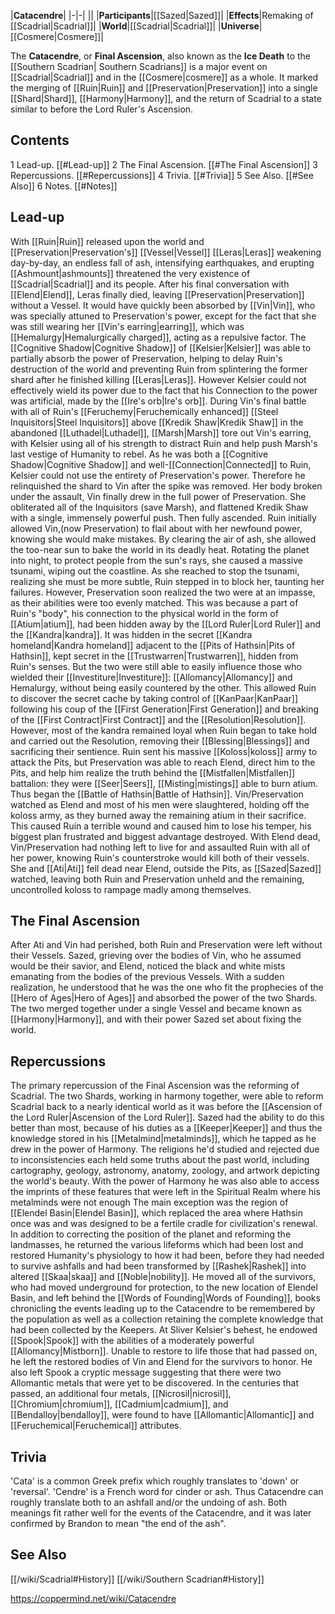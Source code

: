 |**Catacendre**|
|-|-|
||
|**Participants**|[[Sazed\|Sazed]]|
|**Effects**|Remaking of [[Scadrial\|Scadrial]]|
|**World**|[[Scadrial\|Scadrial]]|
|**Universe**|[[Cosmere\|Cosmere]]|

The **Catacendre**, or **Final Ascension**, also known as the **Ice Death** to the [[Southern Scadrian\| Southern Scadrians]] is a major event on [[Scadrial\|Scadrial]] and in the [[Cosmere\|cosmere]] as a whole. It marked the merging of [[Ruin\|Ruin]] and [[Preservation\|Preservation]] into a single [[Shard\|Shard]], [[Harmony\|Harmony]], and the return of Scadrial to a state similar to before the Lord Ruler's Ascension.

## Contents

1 Lead-up. [[#Lead-up]] 
2 The Final Ascension. [[#The Final Ascension]] 
3 Repercussions. [[#Repercussions]] 
4 Trivia. [[#Trivia]] 
5 See Also. [[#See Also]] 
6 Notes. [[#Notes]] 


## Lead-up
With [[Ruin\|Ruin]] released upon the world and [[Preservation\|Preservation's]] [[Vessel\|Vessel]] [[Leras\|Leras]] weakening day-by-day, an endless fall of ash, intensifying earthquakes, and erupting [[Ashmount\|ashmounts]] threatened the very existence of [[Scadrial\|Scadrial]] and its people.
After his final conversation with [[Elend\|Elend]], Leras finally died, leaving [[Preservation\|Preservation]] without a Vessel. It would have quickly been absorbed by [[Vin\|Vin]], who was specially attuned to Preservation's power, except for the fact that she was still wearing her [[Vin's earring\|earring]], which was [[Hemalurgy\|Hemalurgically charged]], acting as a repulsive factor. The [[Cognitive Shadow\|Cognitive Shadow]] of [[Kelsier\|Kelsier]] was able to partially absorb the power of Preservation, helping to delay Ruin's destruction of the world and preventing Ruin from splintering the former shard after he finished killing [[Leras\|Leras]]. However Kelsier could not effectively wield its power due to the fact that his Connection to the power was artificial, made by the [[Ire's orb\|Ire's orb]].
During Vin's final battle with all of Ruin's [[Feruchemy\|Feruchemically enhanced]] [[Steel Inquisitors\|Steel Inquisitors]] above [[Kredik Shaw\|Kredik Shaw]] in the abandoned [[Luthadel\|Luthadel]], [[Marsh\|Marsh]] tore out Vin's earring, with Kelsier using all of his strength to distract Ruin and help push Marsh's last vestige of Humanity to rebel. As he was both a [[Cognitive Shadow\|Cognitive Shadow]] and well-[[Connection\|Connected]] to Ruin, Kelsier could not use the entirety of Preservation's power. Therefore he relinquished the shard to Vin after the spike was removed. Her body broken under the assault, Vin finally drew in the full power of Preservation. She obliterated all of the Inquisitors (save Marsh), and flattened Kredik Shaw with a single, immensely powerful push. Then fully ascended.
Ruin initially allowed Vin,(now Preservation) to flail about with her newfound power, knowing she would make mistakes. By clearing the air of ash, she allowed the too-near sun to bake the world in its deadly heat. Rotating the planet into night, to protect people from the sun's rays, she caused a massive tsunami, wiping out the coastline. As she reached to stop the tsunami, realizing she must be more subtle, Ruin stepped in to block her, taunting her failures. However, Preservation soon realized the two were at an impasse, as their abilities were too evenly matched. This was because a part of Ruin's "body", his connection to the physical world in the form of [[Atium\|atium]], had been hidden away by the [[Lord Ruler\|Lord Ruler]] and the [[Kandra\|kandra]]. It was hidden in the secret [[Kandra homeland\|Kandra homeland]] adjacent to the [[Pits of Hathsin\|Pits of Hathsin]], kept secret in the [[Trustwarren\|Trustwarren]], hidden from Ruin's senses. But the two were still able to easily influence those who wielded their [[Investiture\|Investiture]]: [[Allomancy\|Allomancy]] and Hemalurgy, without being easily countered by the other. This allowed Ruin to discover the secret cache by taking control of [[KanPaar\|KanPaar]] following his coup of the [[First Generation\|First Generation]] and breaking of the [[First Contract\|First Contract]] and the [[Resolution\|Resolution]]. However, most of the kandra remained loyal when Ruin began to take hold and carried out the Resolution, removing their [[Blessing\|Blessings]] and sacrificing their sentience.
Ruin sent his massive [[Koloss\|koloss]] army to attack the Pits, but Preservation was able to reach Elend, direct him to the Pits, and help him realize the truth behind the [[Mistfallen\|Mistfallen]] battalion: they were [[Seer\|Seers]], [[Misting\|mistings]] able to burn atium. Thus began the [[Battle of Hathsin\|Battle of Hathsin]]. Vin/Preservation watched as Elend and most of his men were slaughtered, holding off the koloss army, as they burned away the remaining atium in their sacrifice. This caused Ruin a terrible wound and caused him to lose his temper, his biggest plan frustrated and biggest advantage destroyed. With Elend dead, Vin/Preservation had nothing left to live for and assaulted Ruin with all of her power, knowing Ruin's counterstroke would kill both of their vessels. She and [[Ati\|Ati]] fell dead near Elend, outside the Pits, as [[Sazed\|Sazed]] watched, leaving both Ruin and Preservation unheld and the remaining, uncontrolled koloss to rampage madly among themselves.

## The Final Ascension
After Ati and Vin had perished, both Ruin and Preservation were left without their Vessels. Sazed, grieving over the bodies of Vin, who he assumed would be their savior, and Elend, noticed the black and white mists emanating from the bodies of the previous Vessels. With a sudden realization, he understood that he was the one who fit the prophecies of the [[Hero of Ages\|Hero of Ages]] and absorbed the power of the two Shards. The two merged together under a single Vessel and became known as [[Harmony\|Harmony]], and with their power Sazed set about fixing the world.

## Repercussions
The primary repercussion of the Final Ascension was the reforming of Scadrial. The two Shards, working in harmony together, were able to reform Scadrial back to a nearly identical world as it was before the [[Ascension of the Lord Ruler\|Ascension of the Lord Ruler]]. Sazed had the ability to do this better than most, because of his duties as a [[Keeper\|Keeper]] and thus the knowledge stored in his [[Metalmind\|metalminds]], which he tapped as he drew in the power of Harmony. The religions he'd studied and rejected due to inconsistencies each held some truths about the past world, including cartography, geology, astronomy, anatomy, zoology, and artwork depicting the world's beauty. With the power of Harmony he was also able to access the imprints of these features that were left in the Spiritual Realm where his metalminds were not enough  The main exception was the region of [[Elendel Basin\|Elendel Basin]], which replaced the area where Hathsin once was and was designed to be a fertile cradle for civilization's renewal.
In addition to correcting the position of the planet and reforming the landmasses, he returned the various lifeforms which had been lost and restored Humanity's physiology to how it had been, before they had needed to survive ashfalls and had been transformed by [[Rashek\|Rashek]] into altered [[Skaa\|skaa]] and [[Noble\|nobility]]. He moved all of the survivors, who had moved underground for protection, to the new location of Elendel Basin, and left behind the [[Words of Founding\|Words of Founding]], books chronicling the events leading up to the Catacendre to be remembered by the population as well as a collection retaining the complete knowledge that had been collected by the Keepers.
At Sliver Kelsier's behest, he endowed [[Spook\|Spook]] with the abilities of a moderately powerful [[Allomancy\|Mistborn]]. Unable to restore to life those that had passed on, he left the restored bodies of Vin and Elend for the survivors to honor. He also left Spook a cryptic message suggesting that there were two Allomantic metals that were yet to be discovered. In the centuries that passed, an additional four metals, [[Nicrosil\|nicrosil]], [[Chromium\|chromium]], [[Cadmium\|cadmium]], and [[Bendalloy\|bendalloy]], were found to have [[Allomantic\|Allomantic]] and [[Feruchemical\|Feruchemical]] attributes.

## Trivia
'Cata' is a common Greek prefix which roughly translates to 'down' or 'reversal'. 'Cendre' is a French word for cinder or ash. Thus Catacendre can roughly translate both to an ashfall and/or the undoing of ash. Both meanings fit rather well for the events of the Catacendre, and it was later confirmed by Brandon to mean "the end of the ash".

## See Also
[[/wiki/Scadrial#History]]
[[/wiki/Southern Scadrian#History]]


https://coppermind.net/wiki/Catacendre
